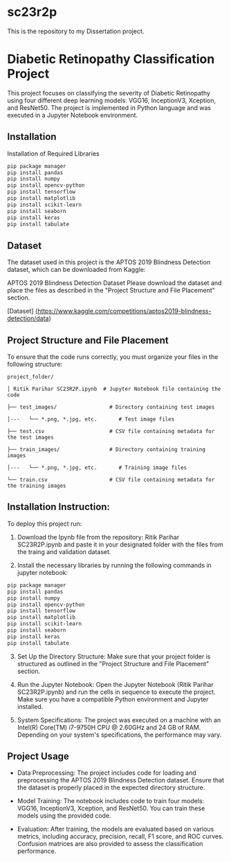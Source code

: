 # sc23r2p
This is the repository to my Dissertation project.

# Diabetic Retinopathy Classification Project

This project focuses on classifying the severity of Diabetic Retinopathy using four different deep learning models: VGG16, InceptionV3, Xception, and ResNet50. The project is implemented in Python language and was executed in a Jupyter Notebook environment.


## Installation

Installation of Required Libraries

```bash
pip package manager
pip install pandas
pip install numpy
pip install opencv-python
pip install tensorflow
pip install matplotlib
pip install scikit-learn
pip install seaborn
pip install keras
pip install tabulate
```
    
## Dataset
The dataset used in this project is the APTOS 2019 Blindness Detection dataset, which can be downloaded from Kaggle:

APTOS 2019 Blindness Detection Dataset
Please download the dataset and place the files as described in the "Project Structure and File Placement" section.

[Dataset] (https://www.kaggle.com/competitions/aptos2019-blindness-detection/data)


## Project Structure and File Placement

To ensure that the code runs correctly, you must organize your files in the following structure:

`project_folder/`

`│ Ritik Parihar SC23R2P.ipynb  # Jupyter Notebook file containing the code`

`├── test_images/                 # Directory containing test images`

`│---   └── *.png, *.jpg, etc.       # Test image files`

`├── test.csv                     # CSV file containing metadata for the test images`

`├── train_images/                # Directory containing training images`

`│---   └── *.png, *.jpg, etc.       # Training image files`

`└── train.csv                    # CSV file containing metadata for the training images`

## Installation Instruction:

To deploy this project run:

1. Download the Ipynb file from the repository: Ritik Parihar SC23R2P.ipynb and paste it in your designated folder with the files from the traing and validation dataset.

2. Install the necessary libraries by running the following commands in jupyter notebook:

```bash
pip package manager
pip install pandas
pip install numpy
pip install opencv-python
pip install tensorflow
pip install matplotlib
pip install scikit-learn
pip install seaborn
pip install keras
pip install tabulate
```
3. Set Up the Directory Structure:
Make sure that your project folder is structured as outlined in the "Project Structure and File Placement" section.

4. Run the Jupyter Notebook:
Open the Jupyter Notebook (Ritik Parihar SC23R2P.ipynb) and run the cells in sequence to execute the project. Make sure you have a compatible Python environment and Jupyter installed.

5. System Specifications:
The project was executed on a machine with an Intel(R) Core(TM) i7-9750H CPU @ 2.60GHz and 24 GB of RAM. Depending on your system's specifications, the performance may vary.


## Project Usage

-  Data Preprocessing:
    The project includes code for loading and preprocessing the APTOS 2019 Blindness Detection dataset. Ensure that the dataset is properly placed in the expected directory structure.

- Model Training:
    The notebook includes code to train four models: VGG16, InceptionV3, Xception, and ResNet50. You can train these models using the provided code.

- Evaluation:
    After training, the models are evaluated based on various metrics, including accuracy, precision, recall, F1 score, and ROC curves. Confusion matrices are also provided to assess the classification performance.
